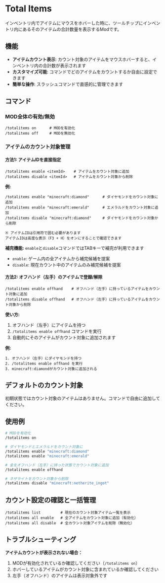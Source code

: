 # Total Items

インベントリ内でアイテムにマウスをホバーした時に、ツールチップにインベントリ内にあるそのアイテムの合計数量を表示するModです。

## 機能

- **アイテムカウント表示**: カウント対象のアイテムをマウスホバーすると、インベントリ内の合計数が表示されます
- **カスタマイズ可能**: コマンドでどのアイテムをカウントするか自由に設定できます
- **簡単な操作**: スラッシュコマンドで直感的に管理できます

## コマンド

### MOD全体の有効/無効

```
/totalitems on      # MODを有効化
/totalitems off     # MODを無効化
```

### アイテムのカウント対象管理

#### 方法1: アイテムIDを直接指定

```
/totalitems enable <itemId>    # アイテムをカウント対象に追加
/totalitems disable <itemId>   # アイテムをカウント対象から削除
```

**例:**
```
/totalitems enable "minecraft:diamond"      # ダイヤモンドをカウント対象に追加
/totalitems enable "minecraft:emerald"      # エメラルドをカウント対象に追加
/totalitems disable "minecraft:diamond"     # ダイヤモンドをカウント対象から削除

※ アイテムIDは引用符で囲む必要があります
アイテムIDは高度な表示（F3 + H）をオンにすることで確認できます
```

**補完機能:** `enable`と`disable`コマンドではTABキーで補完が利用できます
- `enable`: ゲーム内の全アイテムから補完候補を提案
- `disable`: 現在カウント中のアイテムのみ補完候補を提案

#### 方法2: オフハンド（左手）のアイテムで登録/解除

```
/totalitems enable offhand    # オフハンド（左手）に持っているアイテムをカウント対象に追加
/totalitems disable offhand   # オフハンド（左手）に持っているアイテムをカウント対象から削除
```

**使い方:**
1. オフハンド（左手）にアイテムを持つ
2. `/totalitems enable offhand` コマンドを実行
3. 自動的にそのアイテムがカウント対象に追加されます

**例:**
```
1. オフハンド（左手）にダイヤモンドを持つ
2. /totalitems enable offhand を実行
3. minecraft:diamondがカウント対象に追加される
```

## デフォルトのカウント対象

初期状態ではカウント対象のアイテムはありません。コマンドで自由に追加してください。

## 使用例

```bash
# MODを有効化
/totalitems on

# ダイヤモンドとエメラルドをカウント対象に
/totalitems enable "minecraft:diamond"
/totalitems enable "minecraft:emerald"

# 金をオフハンド（左手）に持った状態でカウント対象に追加
/totalitems enable offhand

# ネザライトをカウント対象から削除
/totalitems disable "minecraft:netherite_ingot"
```

## カウント設定の確認と一括管理

```
/totalitems list         # 現在のカウント対象アイテム一覧を表示
/totalitems all enable   # 全アイテムをカウント対象に追加（有効化）
/totalitems all disable  # 全カウント対象アイテムを削除（無効化）
```

## トラブルシューティング

**アイテムカウントが表示されない場合：**
1. MODが有効化されているか確認してください（`/totalitems on`）
2. ホバーしているアイテムがカウント対象に含まれているか確認してください
3. 左手（オフハンド）のアイテムは表示対象外です








